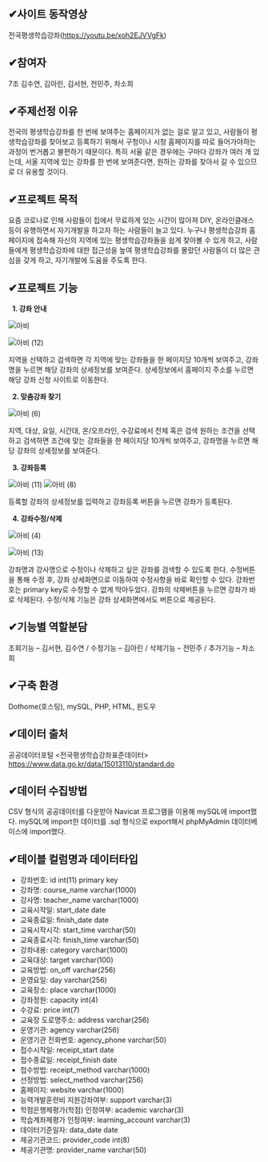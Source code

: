 ##  &#10004;사이트 동작영상
전국평생학습강좌(https://youtu.be/xoh2EJVVgFk)

##  &#10004;참여자
7조 김수연, 김아린, 김서현, 전민주, 차소희

##  &#10004;주제선정 이유
전국의 평생학습강좌를 한 번에 보여주는 홈페이지가 없는 걸로 알고 있고, 사람들이 평생학습강좌를 찾아보고 등록하기 위해서 구청이나 시청 홈페이지를 따로 들어가야하는 과정이 번거롭고 불편하기 때문이다. 특히 서울 같은 경우에는 구마다 강좌가 여러 개 있는데, 서울 지역에 있는 강좌를 한 번에 보여준다면, 원하는 강좌를 찾아서 갈 수 있으므로 더 유용할 것이다.

##  &#10004;프로젝트 목적
요즘 코로나로 인해 사람들이 집에서 무료하게 있는 시간이 많아져 DIY, 온라인클래스 등이 유행하면서 자기개발을 하고자 하는 사람들이 늘고 있다. 누구나 평생학습강좌 홈페이지에 접속해 자신의 지역에 있는 평생학습강좌들을 쉽게 찾아볼 수 있게 하고, 사람들에게 평생학습강좌에 대한 접근성을 높여 평생학습강좌를 몰랐던 사람들이 더 많은 관심을 갖게 하고, 자기개발에 도움을 주도록 한다.

##  &#10004;프로젝트 기능
  &nbsp; **1. 강좌 안내**
  
![아비](https://user-images.githubusercontent.com/70623290/101924347-e8a36680-3c13-11eb-9db2-e1b4c3dc7f9e.png)

![아비 (12)](https://user-images.githubusercontent.com/70623290/101925950-d9bdb380-3c15-11eb-805d-dbb84bbf5c21.png)

지역을 선택하고 검색하면 각 지역에 맞는 강좌들을 한 페이지당 10개씩 보여주고, 강좌명을 누르면 해당 강좌의 상세정보를 보여준다. 상세정보에서 홈페이지 주소를 누르면 해당 강좌 신청 사이트로 이동한다.

  &nbsp; **2. 맞춤강좌 찾기**
  
![아비 (6)](https://user-images.githubusercontent.com/70623290/101924600-39b35a80-3c14-11eb-970f-28a507edc5d9.png)

지역, 대상, 요일, 시간대, 온/오프라인, 수강료에서 전체 혹은 검색 원하는 조건을 선택하고 검색하면 조건에 맞는 강좌들을 한 페이지당 10개씩 보여주고, 강좌명을 누르면 해당 강좌의 상세정보를 보여준다.

  &nbsp; **3. 강좌등록**
  
![아비 (11)](https://user-images.githubusercontent.com/70623290/101925642-703da500-3c15-11eb-988b-831e96704975.png)
![아비 (8)](https://user-images.githubusercontent.com/70623290/101925650-729fff00-3c15-11eb-82b6-6febb7a3986e.png)

등록할 강좌의 상세정보를 입력하고 강좌등록 버튼을 누르면 강좌가 등록된다.

  &nbsp; **4. 강좌수정/삭제**
  
![아비 (4)](https://user-images.githubusercontent.com/70623290/101924367-ef31de00-3c13-11eb-99ec-2fd1b4c41675.png)

![아비 (13)](https://user-images.githubusercontent.com/70623290/101926239-42a52b80-3c16-11eb-8fb4-5d67ec23dc1d.png)

강좌명과 강사명으로 수정이나 삭제하고 싶은 강좌를 검색할 수 있도록 한다. 수정버튼을 통해 수정 후, 강좌 상세화면으로 이동하여 수정사항을 바로 확인할 수 있다. 강좌번호는 primary key로 수정할 수 없게 막아두었다. 강좌의 삭제버튼을 누르면 강좌가 바로 삭제된다. 수정/삭제 기능은 강좌 상세화면에서도 버튼으로 제공된다.

##  &#10004;기능별 역할분담
조회기능 – 김서현, 김수연 / 수정기능 – 김아린 / 삭제기능 – 전민주 / 추가기능 – 차소희

##  &#10004;구축 환경
Dothome(호스팅), mySQL, PHP, HTML, 윈도우

##  &#10004;데이터 출처
공공데이터포털 <전국평생학습강좌표준데이터>
https://www.data.go.kr/data/15013110/standard.do

##  &#10004;데이터 수집방법
CSV 형식의 공공데이터를 다운받아 Navicat 프로그램을 이용해 mySQL에 import했다.
mySQL에 import한 데이터를 .sql 형식으로 export해서 phpMyAdmin 데이터베이스에 import했다.

##  &#10004;테이블 컬럼명과 데이터타입
- 강좌번호: id int(11) primary key
- 강좌명: course_name varchar(1000)
- 강사명: teacher_name varchar(1000)
- 교육시작일: start_date date
- 교육종료일: finish_date date
- 교육시작시각: start_time varchar(50)
- 교육종료시각: finish_time varchar(50)
- 강좌내용: category varchar(1000)
- 교육대상: target varchar(100)
- 교육방법: on_off varchar(256)
- 운영요일: day varchar(256)
- 교육장소: place varchar(1000)
- 강좌정원: capacity int(4)
- 수강료: price int(7)
- 교육장 도로명주소: address varchar(256)
- 운영기관: agency varchar(256)
- 운영기관 전화번호: agency_phone varchar(50)
- 접수시작일: receipt_start date
- 접수종료일: receipt_finish date
- 접수방법: receipt_method varchar(1000)
- 선정방법: select_method varchar(256)
- 홈페이지: website varchar(1000)
- 능력개발훈련비 지원강좌여부: support varchar(3)
- 학점은행제평가(학점) 인정여부: academic varchar(3)
- 학습계좌제평가 인정여부: learning_account varchar(3)
- 데이터기준일자: data_date date
- 제공기관코드: provider_code int(8)
- 제공기관명: provider_name varchar(50)
